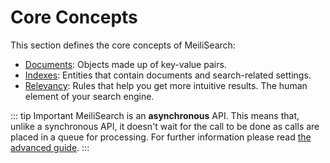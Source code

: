 # Core Concepts

This section defines the core concepts of MeiliSearch:
- [Documents](/learn/core_concepts/documents.md): Objects made up of key-value pairs.
- [Indexes](/learn/core_concepts/indexes.md): Entities that contain documents and search-related settings.
- [Relevancy](/learn/core_concepts/relevancy.md): Rules that help you get more intuitive results. The human element of your search engine.

::: tip Important
MeiliSearch is an **asynchronous** API. This means that, unlike a synchronous API, it doesn't wait for the call to be done as calls are placed in a queue for processing. For further information please read [the advanced guide](/learn/advanced/asynchronous_updates.md).
:::